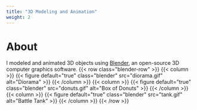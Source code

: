 ```yaml
---
title: "3D Modeling and Animation"
weight: 2
---
```

# About
I modeled and animated 3D objects using [Blender](https://www.blender.org/), an open-source 3D computer graphics software.
{{< row class="blender-row" >}}
    {{< column >}}
        {{< figure default="true" class="blender" src="diorama.gif" alt="Diorama" >}}
    {{< /column >}}
    {{< column >}}
        {{< figure default="true" class="blender" src="donuts.gif" alt="Box of Donuts" >}}
    {{< /column >}}
    {{< column >}}
        {{< figure default="true" class="blender" src="tank.gif" alt="Battle Tank" >}}
    {{< /column >}}
{{< /row >}}